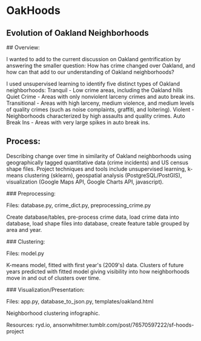 # OakHoods
## Evolution of Oakland Neighborhoods
<p>
## Overview:
<p>
I wanted to add to the current discussion on Oakland gentrification by answering the smaller question: How has crime changed over Oakland, and how can that add to our understanding of Oakland neighborhoods?
<p>
I used unsupervised learning to identify five distinct types of Oakland neighborhoods:
Tranquil - Low crime areas, including the Oakland hills
Quiet Crime - Areas with only nonviolent larceny crimes and auto break ins.
Transitional - Areas with high larceny, medium violence, and medium levels of quality crimes (such as noise complaints, graffiti, and loitering).
Violent - Neighborhoods characterized by high assaults and quality crimes.
Auto Break Ins - Areas with very large spikes in auto break ins.

## Process:

Describing change over time in similarity of Oakland neighborhoods using geographically tagged quantitative data (crime incidents) and US census shape files. Project techniques and tools include unsupervised learning, k-means clustering (sklearn), geospatial analysis (PostgreSQL/PostGIS), visualization (Google Maps API, Google Charts API, javascript).
<p>
### Preprocessing:
<p>
Files: database.py, crime_dict.py, preprocessing_crime.py
<p>
Create database/tables, pre-process crime data, load crime data into database, load shape files into database, create feature table grouped by area and year.
<p>
### Clustering:
<p>
Files: model.py
<p>
K-means model, fitted with first year's (2009's) data. Clusters of future years predicted with fitted model giving visibility into how neighborhoods move in and out of clusters over time.
<p>
### Visualization/Presentation:
<p>
Files: app.py, database_to_json.py, templates/oakland.html
<p>
Neighborhood clustering infographic.
<p>
Resources: ryd.io, ansonwhitmer.tumblr.com/post/76570597222/sf-hoods-project
